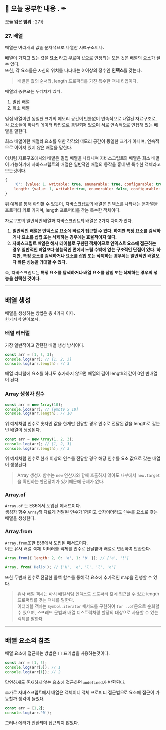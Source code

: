 ## 📕 오늘 공부한 내용 . ✒

**오늘 읽은 범위** : 27장

### 27. 배열

배열은 여러개의 값을 순차적으로 나열한 자료구조이다.

배열이 가지고 있는 값을 **요소** 라고 부르며 값으로 인정되는 모든 것은 배열의 요소가 될수 있다.<br>
또한, 각 요소들은 자신의 위치를 나타내는 0 이상의 정수인 **인덱스**를 갖는다.

> 배열은 값의 순서와, length 프로퍼티를 가진 특수한 객체 타입이다.

배열의 종류로는 두가지가 있다.

1. 밀집 배열
2. 희소 배열

밀집 배열이란 동일한 크기의 메모리 공간이 빈틈없이 연속적으로 나열된 자료구조로, 각 요소들이 하나의 데이터 타입으로 통일되어 있으며 서로 연속적으로 인접해 있는 배열을 말한다.

희소 배열이란 배열의 요소를 위한 각각의 메모리 공간이 동일한 크기가 아니며, 연속적으로 이어져 있지 않은 배열을 말한다.

이처럼 자료구조에서의 배열은 밀집 배열을 나타내며 자바스크립트의 배열은 희소 배열이 가능하기에 자바스크립트의 배열은 일반적인 배열의 동작을 흉내 낸 특수한 객체라고 보는것이다.

```javascript
{
    '0': {value: 1, writable: true, enumerable: true, configurable: true},
    length: {value: 1, writable:true, enumerable: false, configurable: false }
}
```

위 예제를 통해 확인할 수 있듯이, 자바스크립트의 배열은 인덱스를 나타내는 문자열을 프로퍼티 키로 가지며, length 프로퍼티를 갖는 특수한 객체이다.<br>

자료구조의 일반적인 배열과 자바스크립트의 배열은 2가지 차이가 있다.

1. **일반적인 배열은 인덱스로 요소에 빠르게 접근할 수 있다. 하지만 특정 요소를 검색하거나 요소를 삽입 또는 삭제하는 경우에는 효율적이지 않다.**
2. **자바스크립트 배열은 해시 테이블로 구현된 객체이므로 인덱스로 요소에 접근하는 경우 일반적인 배열보다 성능적인 면에서 느릴 수밖에 없는 구조적인 단점이 있다. 하지만, 특정 요소를 검색하거나 요소를 삽입 또는 삭제하는 경우에는 일반적인 배열보다 빠른 성능을 기대할 수 있다.**

즉, 자바스크립트는 **특정 요소를 탐색하거나 배열 요소를 삽입 또는 삭제하는 경우의 성능을 선택한 것이다.**

---

## 배열 생성

배열을 생성하는 방법은 총 4가지 이다.<br>
한가지씩 알아보자.

### 배열 리터럴

가장 일반적이고 간편한 배열 생성 방식이다.

```javascript
const arr = [1, 2, 3];
console.log(arr); // [1, 2, 3]
console.log(arr.length); // 3
```

배열 리터럴에 요소를 하나도 추가하지 않으면 배열의 길이 length의 값이 0인 빈배열이 된다.

### Array 생성자 함수

```javascript
const arr = new Array(10);
console.log(arr); // [empty x 10]
console.log(arr.length); // 10
```

위 예제처럼 인수로 숫자인 값을 한개만 전달할 경우 인수로 전달된 값을 length로 갖는 빈 배열이 생성된다.

```javascript
const arr = new Array(1, 2, 3);
console.log(arr); // [1, 2, 3]
console.log(arr.length); // 3
```

위 예제처럼 인수로 한개 이상의 인수를 전달할 경우 해당 인수를 요소 값으로 갖는 배열이 생성된다.

> Array 생성자 함수는 `new` 연산자와 함께 호출하지 않아도 내부에서 `new.target`을 확인하는 안전장치가 있기때문에 문제가 없다.

### Array.of

`Array.of` 는 ES6에서 도입된 메서드이다.<br>
생성자 함수 `Array`와 다르게 전달된 인수가 1개이고 숫자이더라도 인수를 요소로 갖는 배열을 생성한다.

### Array.from

`Array.from`또한 ES6에서 도입된 메서드이다.<br>
이는 유사 배열 객체, 이터러블 객체를 인수로 전달받아 배열로 변환하여 반환한다.

```javascript
Array.from({ length: 2, 0: 'a', 1: 'b' }); // ['a', 'b']

Array, from('Hello'); // ['H', 'e', 'l', 'l', 'o']
```

또한 두번째 인수로 전달한 콜백 함수를 통해 각 요소에 추가적인 map을 진행할 수 있다.

> 유사 배열 객체는 마치 배열처럼 인덱스로 프로퍼티 값에 접근할 수 있고 length 프로퍼티를 갖는 객체를 말한다.<br>
> 이터러블 객체는 `Symbol.iterator` 메서드를 구현하여 `for...of`문으로 순회할 수 있으며, 스프레드 문법과 배열 디스트럭처링 할당의 대상으로 사용할 수 있는 객체를 말한다.

---

## 배열 요소의 참조

배열 요소에 접근하는 방법은 `[]` 표기법을 사용하는것이다.

```javascript
const arr = [1, 2];
console.log(arr[0]); // 1
console.log(arr[1]); // 2
```

당연하게도 존재하지 않는 요소에 접근하면 `undefined`가 반환된다.

추가로 자바스크립트에서 배열은 객체이니 객체 프로퍼티 접근법으로 요소에 접근이 가능할까 생각이 들었다.<br>

```javascript
const arr = [1,2];
console.log(arr.'0');
```

그러나 에러가 반환되며 접근되지 않았다.
